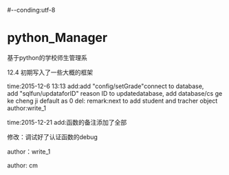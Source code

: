 ﻿#--conding:utf-8
# python_Manager
基于python的学校师生管理系

12.4 初期写入了一些大概的框架


time:2015-12-6 13:13
add:add "config/setGrade"connect to database,  
	add "sqlfun/updataforID" reason ID to updatedatabase,
	add database/cs  ge ke cheng ji default as 0
del:
remark:next to add student and tracher object
author:write_1

time:2015-12-21
add:函数的备注添加了全部

修改：调试好了认证函数的debug

author：write_1


author: cm